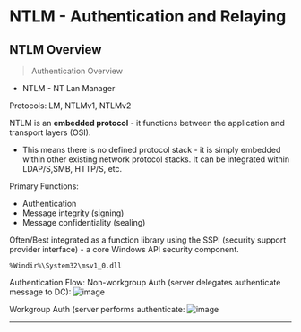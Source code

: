 # NTLM - Authentication and Relaying

## NTLM Overview
> Authentication Overview
- NTLM - NT Lan Manager

Protocols:
LM, NTLMv1, NTLMv2

NTLM is an **embedded protocol** - it functions between the application and transport layers (OSI).
  - This means there is no defined protocol stack  - it is simply embedded within other existing network protocol stacks. It can be integrated within LDAP/S,SMB, HTTP/S, etc.

Primary Functions:
  - Authentication
  - Message integrity (signing)
  - Message confidentiality (sealing)

Often/Best integrated as a function library using the SSPI (security support provider interface) - a core Windows API security component.
```
%Windir%\System32\msv1_0.dll
```
Authentication Flow:
Non-workgroup Auth (server delegates authenticate message to DC):
![image](https://github.com/user-attachments/assets/c5ab8498-a4d1-4acd-8e4e-7bc384fb1256)

Workgroup Auth (server performs authenticate:
![image](https://github.com/user-attachments/assets/216f9eaa-4632-448a-be8b-a74fc32cb6d7)


------

